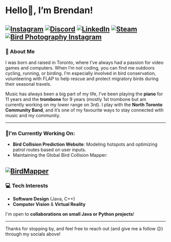 # Hello👋, I’m Brendan!

[![Instagram](https://img.shields.io/badge/Personal%20Instagram-E4405F?style=for-the-badge&logo=instagram&logoColor=white)](https://instagram.com/brendan.bain)
[![Discord](https://img.shields.io/badge/Discord-5865F2?style=for-the-badge&logo=discord&logoColor=white)](https://discord.com/users/bbain123)
[![LinkedIn](https://img.shields.io/badge/LinkedIn-0A66C2?style=for-the-badge&logo=linkedin&logoColor=white)](https://www.linkedin.com/in/brendan-bain-/)
[![Steam](https://img.shields.io/badge/Steam-000000?style=for-the-badge&logo=steam&logoColor=white)](https://steamcommunity.com/profiles/76561198107232482/)
[![Bird Photography Instagram](https://img.shields.io/badge/Bird%20Photography-E4405F?style=for-the-badge&logo=instagram&logoColor=white)](https://instagram.com/birdan.bain)
---

### 👤 About Me
I was born and raised in Toronto, where I’ve always had a passion for video games and computers. When I’m not coding, you can find me outdoors cycling, running, or birding. I'm especially involved in bird conservation, volunteering with FLAP to help rescue and protect migratory birds during their seasonal travels.

Music has always been a big part of my life, I’ve been playing the **piano** for 11 years and the **trombone** for 9 years (mostly 1st trombone but am currently working on my lower range on 3rd). I play with the **North Toronto Community Band**, and it’s one of my favourite ways to stay connected with music and my community.

---

### 🌱I'm Currently Working On:
- **Bird Collision Prediction Website**: Modeling hotspots and optimizing patrol routes based on user inputs.
- Maintaining the Global Bird Collision Mapper:
  
[![BirdMapper](https://img.shields.io/badge/BirdMapper-🐦-brightgreen?style=for-the-badge)](https://www.birdmapper.org)
---

### 💻 Tech Interests
- **Software Design** (Java, C++)
- **Computer Vision** & **Virtual Reality**

I'm open to **collaborations on small Java or Python projects**!

---

Thanks for stopping by, and feel free to reach out (and give me a follow 😉) through my socials above!
